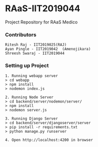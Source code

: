 # RAaS-IIT2019044
Project Repository for RAaS Medico

### Contributors
```
Ritesh Raj - IIT2019025(RAJ)
Ayan Pingle - IIT2019042  (Amenojikara)
Shreesh Swaraj - IIT2019044
```

### Setting up Project
```
1. Running webapp server
> cd webapp 
> npm install
> nodemon index.js

2. Running Node Server
> cd backend/server/nodemon/server/
> npm install
> nodemon server.js

3. Running Django Server
> cd backend/server/djangoserver/server
> pip install -r requirements.txt
> python manage.py runserver

4. Open http://localhost:4200 in browser
```
